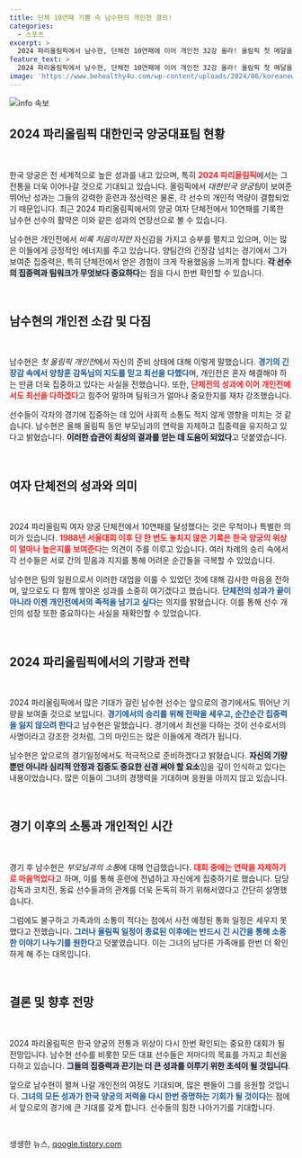 ```yaml
---
title: 단체 10연패 기쁨 속 남수현의 개인전 결의!
categories:
  - 스포츠
excerpt: >
  2024 파리올림픽에서 남수현, 단체전 10연패에 이어 개인전 32강 올라! 올림픽 첫 메달을 향한 그의 집중력과 열정, 그리고 가족과의 소통 비하인드까지 밝혀진다. 클릭해 더 알아보세요!
feature_text: >
  2024 파리올림픽에서 남수현, 단체전 10연패에 이어 개인전 32강 올라! 올림픽 첫 메달을 향한 그의 집중력과 열정, 그리고 가족과의 소통 비하인드까지 밝혀진다. 클릭해 더 알아보세요!
image: 'https://www.behealthy4u.com/wp-content/uploads/2024/06/koreanews.jpg'
---
```


<p><img src="https://www.behealthy4u.com/wp-content/uploads/2024/06/koreanews.jpg" alt="info 속보" /></p>

<h2 data-ke-size="size26">2024 파리올림픽 대한민국 양궁대표팀 현황</h2>

<p data-ke-size="size16">&nbsp;</p>

<p>한국 양궁은 전 세계적으로 높은 성과를 내고 있으며, 특히 <b><span style="color: #ee2323;">2024 파리올림픽</span></b>에서는 그 전통을 더욱 이어나갈 것으로 기대되고 있습니다. 올림픽에서 <em>대한민국 양궁팀</em>이 보여준 뛰어난 성과는 그들의 강력한 훈련과 정신력은 물론, 각 선수의 개인적 역량이 결합되었기 때문입니다. 최근 2024 파리올림픽에서의 양궁 여자 단체전에서 10연패를 기록한 남수현 선수의 활약은 이와 같은 성과의 연장선으로 볼 수 있습니다. </p>

<p>남수현은 개인전에서 <em>비록 처음이지만</em> 자신감을 가지고 승부를 펼치고 있으며, 이는 많은 이들에게 긍정적인 에너지를 주고 있습니다. 양팀간의 긴장감 넘치는 경기에서 그가 보여준 집중력은, 특히 단체전에서 얻은 경험이 크게 작용했음을 느끼게 합니다. <b><span style="background-color: #21538527;">각 선수의 집중력과 팀워크가 무엇보다 중요하다</span></b>는 점을 다시 한번 확인할 수 있습니다.</p>

<p data-ke-size="size16">&nbsp;</p>

<h2 data-ke-size="size26">남수현의 개인전 소감 및 다짐</h2>

<p data-ke-size="size16">&nbsp;</p>

<p>남수현은 <em>첫 올림픽 개인전</em>에서 자신의 준비 상태에 대해 이렇게 말했습니다. <b><span style="color: #1a5490;">경기의 긴장감 속에서 양창훈 감독님의 지도를 믿고 최선을 다했다</span></b>며, 개인전은 혼자 해결해야 하는 만큼 더욱 집중하고 있다는 사실을 전했습니다. 또한, <b><span style="color: #ee2323;">단체전의 성과에 이어 개인전에서도 최선을 다하겠다</span></b>고 힘주어 말하며 팀워크가 얼마나 중요한지를 재차 강조했습니다.</p>

<p>선수들이 각자의 경기에 집중하는 데 있어 사회적 소통도 적지 않게 영향을 미치는 것 같습니다. 남수현은 올해 올림픽 동안 부모님과의 연락을 자제하고 집중력을 유지하고 있다고 밝혔습니다. <b><span style="background-color: #21538527;">이러한 습관이 최상의 결과를 얻는 데 도움이 되었다</span></b>고 덧붙였습니다.</p>

<p data-ke-size="size16">&nbsp;</p>

<h2 data-ke-size="size26">여자 단체전의 성과와 의미</h2>

<p data-ke-size="size16">&nbsp;</p>

<p>2024 파리올림픽 여자 양궁 단체전에서 10연패를 달성했다는 것은 무척이나 특별한 의미가 있습니다. <b><span style="color: #ee2323;">1988년 서울대회 이후 단 한 번도 놓치지 않은 기록은 한국 양궁의 위상이 얼마나 높은지를 보여준다</span></b>는 의견이 주를 이루고 있습니다. 여러 차례의 승리 속에서 각 선수들은 서로 간의 믿음과 지지를 통해 어려운 순간들을 극복할 수 있었습니다.</p>

<p>남수현은 팀의 일원으로서 이러한 대업을 이룰 수 있었던 것에 대해 감사한 마음을 전하며, 앞으로도 다 함께 쌓아온 성과를 소중히 여기겠다고 했습니다. <b><span style="color: #1a5490;">단체전의 성과가 끝이 아니라 이젠 개인전에서의 족적을 남기고 싶다</span></b>는 의지를 밝혔습니다. 이를 통해 선수 개인의 성장 또한 중요하다는 사실을 재확인할 수 있었습니다.</p>

<p data-ke-size="size16">&nbsp;</p>

<h2 data-ke-size="size26">2024 파리올림픽에서의 기량과 전략</h2>

<p data-ke-size="size16">&nbsp;</p>

<p>2024 파리올림픽에서 많은 기대가 걸린 남수현 선수는 앞으로의 경기에서도 뛰어난 기량을 보여줄 것으로 보입니다. <b><span style="color: #1a5490;">경기에서의 승리를 위해 전략을 세우고, 순간순간 집중력을 잃지 않으려 한다</span></b>고 남수현은 말했습니다. 경기에서 최선을 다하는 것이 선수로서의 사명이라고 강조한 것처럼, 그의 마인드는 많은 이들에게 격려가 됩니다.</p>

<p>남수현은 앞으로의 경기일정에서도 적극적으로 준비하겠다고 밝혔습니다. <b><span style="background-color: #21538527;">자신의 기량뿐만 아니라 심리적 안정과 집중도 중요한 신경 써야 할 요소</span></b>임을 깊이 인식하고 있다는 내용이었습니다. 많은 이들이 그녀의 경쟁력을 기대하며 응원을 아끼지 않고 있습니다.</p>

<p data-ke-size="size16">&nbsp;</p>

<h2 data-ke-size="size26">경기 이후의 소통과 개인적인 시간</h2>

<p data-ke-size="size16">&nbsp;</p>

<p>경기 후 남수현은 <em>부모님과의 소통</em>에 대해 언급했습니다. <b><span style="color: #ee2323;">대회 중에는 연락을 자제하기로 마음먹었다</span></b>고 하며, 이를 통해 훈련에 전념하고 자신에게 집중하기로 했습니다. 담당 감독과 코치진, 동료 선수들과의 관계를 더욱 돈독히 하기 위해서였다고 간단히 설명했습니다.</p>

<p>그럼에도 불구하고 가족과의 소통이 적다는 점에서 사전 예정된 통화 일정은 세우지 못했다고 전했습니다. <b><span style="color: #1a5490;">그러나 올림픽 일정이 종료된 이후에는 반드시 긴 시간을 통해 소중한 이야기 나누기를 원한다</span></b>고 덧붙였습니다. 이는 그녀의 남다른 가족애를 한번 더 확인하게 해 주는 대목입니다.</p>

<p data-ke-size="size16">&nbsp;</p>

<h2 data-ke-size="size26">결론 및 향후 전망</h2>

<p data-ke-size="size16">&nbsp;</p>

<p>2024 파리올림픽은 한국 양궁의 전통과 위상이 다시 한번 확인되는 중요한 대회가 될 전망입니다. 남수현 선수를 비롯한 모든 대표 선수들은 저마다의 목표를 가지고 최선을 다하고 있습니다. <b><span style="background-color: #21538527;">그들의 집중력과 끈기는 더 큰 성과를 이루기 위한 초석이 될 것입니다</span></b>.</p>

<p>앞으로 남수현이 펼쳐 나갈 개인전의 여정도 기대되며, 많은 팬들이 그를 응원할 것입니다. <b><span style="color: #1a5490;">그녀의 모든 성과가 한국 양궁의 저력을 다시 한번 증명하는 기회가 될 것이다</span></b>는 점에서 앞으로의 경기에 큰 기대를 갖게 합니다. 선수들의 힘찬 나아가기를 기대합니다. </p>

<p data-ke-size="size16">&nbsp;</p>
생생한 뉴스, <a href="https://qoogle.tistory.com" rel="dofollow">qoogle.tistory.com</a>


